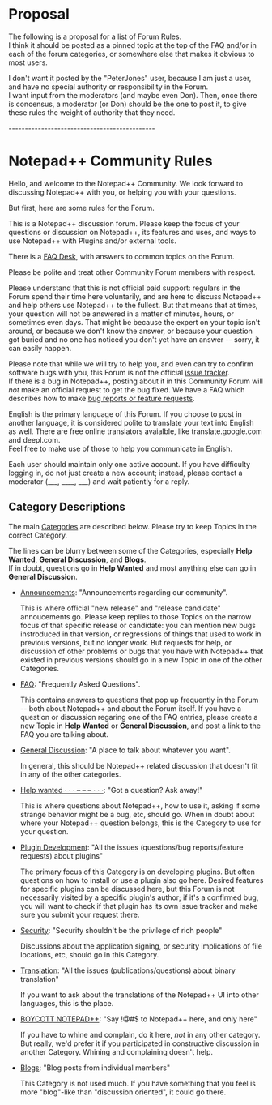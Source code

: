 # Proposal

The following is a proposal for a list of Forum Rules.  
I think it should be posted as a pinned topic at the top of the FAQ and/or in each of the forum categories, or somewhere else that makes it obvious to most users.

I don't want it posted by the "PeterJones" user, because I am just a user, and have no special authority or responsibility in the Forum.  
I want input from the moderators (and maybe even Don).  Then, once there is concensus, a moderator (or Don) should be the one to post it, to give these rules the 
weight of authority that they need.

\---------------------------------------------
# Notepad++ Community Rules

Hello, and welcome to the Notepad++ Community.  We look forward to discussing Notepad++ with you, 
or helping you with your questions.

But first, here are some rules for the Forum.

This is a Notepad++ discussion forum.  Please keep the focus of your questions or discussion on Notepad++, 
its features and uses, and ways to use Notepad++ with Plugins and/or external tools.

There is a [FAQ Desk](https://community.notepad-plus-plus.org/category/7/faq), with answers to common topics on the Forum.

Please be polite and treat other Community Forum members with respect.

Please understand that this is not official paid support: regulars in the Forum spend their time here voluntarily,
and are here to discuss Notepad++ and help others use Notepad++ to the fullest.  But that means that at times, 
your question will not be answered in a matter of minutes, hours, or sometimes even days.  That might be because
the expert on your topic isn't around, or because we don't know the answer, or because your question got buried
and no one has noticed you don't yet have an answer -- sorry, it can easily happen.

Please note that while we will try to help you, and even can try to confirm software bugs with you, this 
Forum is not the official [issue tracker](https://github.com/notepad-plus-plus/notepad-plus-plus/issues).  
If there is a bug in Notepad++, posting about it in this Community Forum will _not_ make an official request 
to get the bug fixed.  We have a FAQ which describes how to make [bug reports or feature requests](https://community.notepad-plus-plus.org/topic/15741/faq-desk-feature-request-or-bug-report).

English is the primary language of this Forum.  If you choose to post in another language, it is considered
polite to translate your text into English as well.  There are free online translators avaialble, like translate.google.com and deepl.com.  
Feel free to make use of those to help you communicate in English.

Each user should maintain only one active account.  If you have difficulty logging in, do not just create a new account;
instead, please contact a moderator (___, ____, ___) and wait patiently for a reply.

## Category Descriptions ##

The main [Categories](https://community.notepad-plus-plus.org/categories) are described below.  Please try to keep
Topics in the correct Category.

The lines can be blurry between some of the Categories, especially **Help Wanted**, **General Discussion**, and **Blogs**.  
If in doubt, questions go in **Help Wanted** and most anything else can go in **General Discussion**.


* [Announcements](https://community.notepad-plus-plus.org/category/1/announcements): "Announcements regarding our community".
    
    This is where official "new release" and "release candidate" annoucements go.  Please keep replies to those Topics on the
    narrow focus of that specific release or candidate: you can mention new bugs instroduced in that version, or regressions
    of things that used to work in previous versions, but no longer work.  But requests for help, or discussion of other problems 
    or bugs that you have with Notepad++ that existed in previous versions should go in a new Topic in one of the other Categories.

* [FAQ](https://community.notepad-plus-plus.org/category/7/faq): "Frequently Asked Questions".  
    
    This contains answers to questions that pop up frequently in the Forum -- both about Notepad++ and about the Forum itself.
    If you have a question or discussion regaring one of the FAQ entries, please create a new Topic in **Help Wanted** or 
    **General Discussion**, and post a link to the FAQ you are talking about.

* [General Discussion](...): "A place to talk about whatever you want".

    In general, this should be Notepad++ related discussion that doesn't fit in any of the other categories.

* [Help wanted · · · – – – · · ·](...): "Got a question? Ask away!"

    This is where questions about Notepad++, how to use it, asking if some strange behavior might be a bug, etc, should go.
    When in doubt about where your Notepad++ question belongs, this is the Category to use for your question.

* [Plugin Development](...): "All the issues (questions/bug reports/feature requests) about plugins"

    The primary focus of this Category is on developing plugins.  But often questions on how to install or use a plugin also go here.
    Desired features for specific plugins can be discussed here, but this Forum is not necessarily visited by a specific plugin's
    author; if it's a confirmed bug, you will want to check if that plugin has its own issue tracker and make sure you submit
    your request there.
    
* [Security](...): "Security shouldn't be the privilege of rich people"

    Discussions about the application signing, or security implications of file locations, etc, should go in this Category.

* [Translation](...): "All the issues (publications/questions) about binary translation"

    If you want to ask about the translations of the Notepad++ UI into other languages, this is the place.

* [BOYCOTT NOTEPAD++](...): "Say !@#$ to Notepad++ here, and only here"

    If you have to whine and complain, do it here, _not_ in any other category.  
    But really, we'd prefer it if you participated in constructive discussion in another Category.  Whining and complaining doesn't help.

* [Blogs](...): "Blog posts from individual members"

    This Category is not used much.  If you have something that you feel is more "blog"-like than "discussion oriented",
    it could go there.

